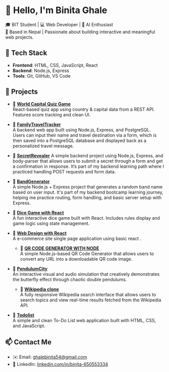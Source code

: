 # 👋 Hello, I'm Binita Ghale

🎓 BIT Student | 💻 Web Developer | 🌱 AI Enthusiast  
📍 Based in Nepal | Passionate about building interactive and meaningful web projects.

## 🔧 Tech Stack
- **Frontend**: HTML, CSS, JavaScript, React  
- **Backend**: Node.js, Express  
- **Tools**: Git, GitHub, VS Code

## 🌟 Projects

- 🔗 [**World Capital Quiz Game**](https://github.com/binita54/world-capital-quiz-game)  
  React-based quiz app using country & capital data from a REST API. Features score tracking and clean UI.

- 🔗 [**FamilyTravelTracker**](https://github.com/binita54/Family_Travel_Tracker)  
  A backend web app built using Node.js, Express, and PostgreSQL. Users can input their name and travel destination via a form, which is then saved into a PostgreSQL database and displayed back as a personalized travel message.

- 🔗 [**SecretRevealer**](https://github.com/binita54/secret_revealer)
 A simple backend project using Node.js, Express, and body-parser that allows users to submit a secret through a form and get a confirmation in response. It’s part of my backend learning path where I practiced handling POST requests and form data.

- 🔗 [**BandGenerator**](https://github.com/binita54/Band_generator)  
  A simple Node.js + Express project that generates a random band name based on user input. It's part of my backend bootcamp learning journey, helping me practice routing, form handling, and basic server setup with Express.
  
- 🔗 [**Dice Game with React**](https://github.com/binita54/dice_game_react_project_2)  
  A fun interactive dice game built with React. Includes rules display and game logic using state management.

- 🔗 [**Web Design with React**](https://github.com/binita54/react-project-1)  
  A e-commerce site single page application using basic react .

  - 🔗 [**QR CODE GENERATOR WITH NODE**](https://github.com/binita54/QR_Code_generator)  
  A simple Node.js-based QR Code Generator that allows users to convert any URL into a downloadable QR code image.

- 🔗 [**PendulumCity**](https://github.com/binita54/PendulumCity)  
  An interactive visual and audio simulation that creatively demonstrates the butterfly effect through chaotic double pendulums.

  - 🔗 [**Wikipedia clone**](https://github.com/binita54/wikipedia)  
  A fully responsive Wikipedia search interface that allows users to search topics and view real-time results fetched from the Wikipedia API.

- 🔗 [**Todolist**](https://github.com/binita54/Todolist)  
  A simple and clean To-Do List web application built with HTML, CSS, and JavaScript.


## 📫 Contact Me
- ✉️ Email: [ghalebinita54@gmail.com](mailto:ghalebinita54@gmail.com)  
- 🔗 LinkedIn: [linkedin.com/in/binita-650553334](https://www.linkedin.com/in/binita-650553334/)
